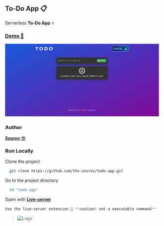 ## To-Do App 📋

Serverless **To-Do App** 🔥

### [Demo 👀](https://github.com/the-sourov/todo-app)

![Demo Image](https://github.com/the-sourov/todo-app/blob/main/public/images/demo.png?raw=true)

### Author

[**Sourov** 😎](https://www.github.com/the-sourov)

### Run Locally

Clone the project

```bash
  git clone https://github.com/the-sourov/todo-app.git
```

Go to the project directory

```bash
  cd "todo-app"
```

Open with [**Live-server**](https://marketplace.visualstudio.com/items?itemName=ritwickdey.LiveServer)

```bash
Use the live-server extension 👀 **caution! not a executable command**
```

> ![Logo](https://github.com/the-sourov/todo-app/blob/main/public/images/author-logo.png?raw=true)
